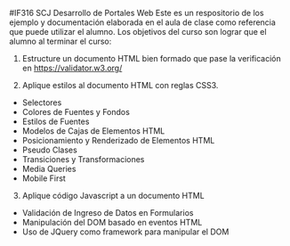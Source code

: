 #IF316 SCJ Desarrollo de Portales Web
Este es un respositorio de los ejemplo y documentación
elaborada en el aula de clase como referencia que
puede utilizar el alumno.
Los objetivos del curso son lograr que el alumno al terminar el curso:

1. Estructure un documento HTML bien
formado que pase la verificación en https://validator.w3.org/

2. Aplique estilos al documento HTML con reglas CSS3.
  - Selectores
  - Colores de Fuentes y Fondos
  - Estilos de Fuentes
  - Modelos de Cajas de Elementos HTML
  - Posicionamiento y Renderizado de Elementos HTML
  - Pseudo Clases
  - Transiciones y Transformaciones
  - Media Queries
  - Mobile First

3. Aplique código Javascript a un documento HTML
  - Validación de Ingreso de Datos en Formularios
  - Manipulación del DOM basado en eventos HTML
  - Uso de JQuery como framework para manipular el DOM
